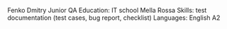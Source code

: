 Fenko Dmitry
Junior QA
Education: IT school Mella Rossa
Skills: test documentation (test cases, bug report, checklist)
Languages: English A2
